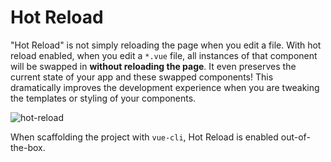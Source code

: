 # Hot Reload

"Hot Reload" is not simply reloading the page when you edit a file. With hot reload enabled, when you edit a `*.vue` file, all instances of that component will be swapped in **without reloading the page**. It even preserves the current state of your app and these swapped components! This dramatically improves the development experience when you are tweaking the templates or styling of your components.

![hot-reload](http://blog.evanyou.me/images/vue-hot.gif)

When scaffolding the project with `vue-cli`, Hot Reload is enabled out-of-the-box.
